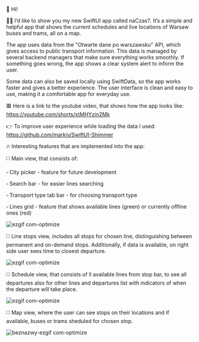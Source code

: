 👋 Hi!

🚌🚊 I’d like to show you my new SwiftUI app called naCzas?. It’s a simple and helpful app that shows the current schedules and live locations of Warsaw buses and trams, all on a map.

The app uses data from the "Otwarte dane po warszawsku" API, which gives access to public transport information. This data is managed by several backend managers that make sure everything works smoothly. If something goes wrong, the app shows a clear system alert to inform the user.

Some data can also be saved locally using SwiftData, so the app works faster and gives a better experience. The user interface is clean and easy to use, making it a comfortable app for everyday use.

🟥 Here is a link to the youtube video, that shows how the app looks like: https://youtube.com/shorts/xtMHYzin2Mk

👉 To improve user experience while loading the data I used: https://github.com/markiv/SwiftUI-Shimmer

🔥 Interesting features that are implemented into the app:

◻️ Main view, that consists of:

▫️ City picker - feature for future development

▫️ Search bar - for easier lines searching

▫️ Transport type tab bar - for choosing transport type

▫️ Lines grid - feature that shows available lines (green) or currently offline ones (red)

![ezgif com-optimize](https://github.com/user-attachments/assets/6c5e667f-7414-411b-a059-b5be92fdc646)

◻️ Line stops view, includes all stops for chosen line, distinguishing between permanent and on-demand stops. Additionally, if data is available, on right side user sees time to closest departure.

![ezgif com-optimize](https://github.com/user-attachments/assets/cb7e952c-837c-41fe-a346-d8e25f5b386b)

◻️ Schedule view, that consists of ll available lines from stop bar, to see all departures also for other lines and departures list with indicators of when the departure will take place.

![ezgif com-optimize](https://github.com/user-attachments/assets/3dc89889-83b6-45bf-b01f-e8925e2079af)

◻️ Map view, where the user can see stops on their locations and if available, buses or trams sheduled for chosen stop.

![beznazwy-ezgif com-optimize](https://github.com/user-attachments/assets/f9ec4d95-c5cd-4c75-bf6f-7da42de5ee80)
